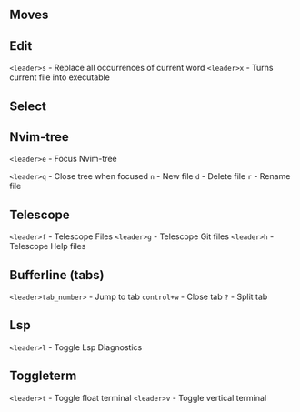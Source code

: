 ## Moves


## Edit
`<leader>s` - Replace all occurrences of current word
`<leader>x` - Turns current file into executable


## Select


## Nvim-tree
`<leader>e` - Focus Nvim-tree

`<leader>q` - Close tree when focused
`n` - New file
`d` - Delete file
`r` - Rename file


## Telescope
`<leader>f` - Telescope Files
`<leader>g` - Telescope Git files
`<leader>h` - Telescope Help files


## Bufferline (tabs)
`<leader>tab_number>` - Jump to tab
`control+w` - Close tab
`?` - Split tab


## Lsp
`<leader>l` - Toggle Lsp Diagnostics


## Toggleterm
`<leader>t` - Toggle float terminal
`<leader>v` - Toggle vertical terminal


